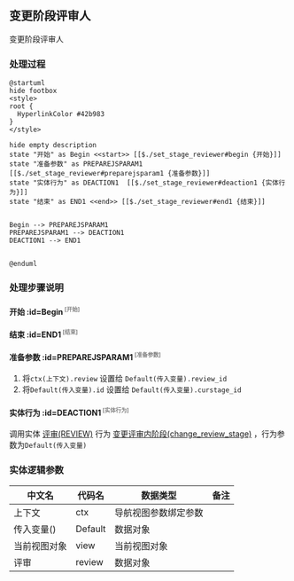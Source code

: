 ## 变更阶段评审人 <!-- {docsify-ignore-all} -->

   变更阶段评审人

### 处理过程

```plantuml
@startuml
hide footbox
<style>
root {
  HyperlinkColor #42b983
}
</style>

hide empty description
state "开始" as Begin <<start>> [[$./set_stage_reviewer#begin {开始}]]
state "准备参数" as PREPAREJSPARAM1  [[$./set_stage_reviewer#preparejsparam1 {准备参数}]]
state "实体行为" as DEACTION1  [[$./set_stage_reviewer#deaction1 {实体行为}]]
state "结束" as END1 <<end>> [[$./set_stage_reviewer#end1 {结束}]]


Begin --> PREPAREJSPARAM1
PREPAREJSPARAM1 --> DEACTION1
DEACTION1 --> END1


@enduml
```


### 处理步骤说明

#### 开始 :id=Begin<sup class="footnote-symbol"> <font color=gray size=1>[开始]</font></sup>




#### 结束 :id=END1<sup class="footnote-symbol"> <font color=gray size=1>[结束]</font></sup>




#### 准备参数 :id=PREPAREJSPARAM1<sup class="footnote-symbol"> <font color=gray size=1>[准备参数]</font></sup>



1. 将`ctx(上下文).review` 设置给  `Default(传入变量).review_id`
2. 将`Default(传入变量).id` 设置给  `Default(传入变量).curstage_id`

#### 实体行为 :id=DEACTION1<sup class="footnote-symbol"> <font color=gray size=1>[实体行为]</font></sup>



调用实体 [评审(REVIEW)](module/TestMgmt/review.md) 行为 [变更评审内阶段(change_review_stage)](module/TestMgmt/review#行为) ，行为参数为`Default(传入变量)`



### 实体逻辑参数

|    中文名   |    代码名    |  数据类型      |备注 |
| --------| --------| --------  | --------   |
|上下文|ctx|导航视图参数绑定参数||
|传入变量(<i class="fa fa-check"/></i>)|Default|数据对象||
|当前视图对象|view|当前视图对象||
|评审|review|数据对象||
